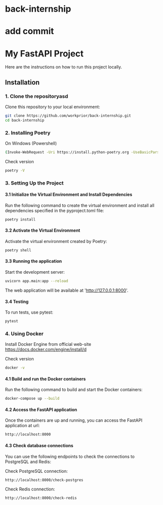 # back-internship
add commit
=======
# My FastAPI Project

Here are the instructions on how to run this project locally.

## Installation

### 1. Clone the repositoryasd

Clone this repository to your local environment:

```bash
git clone https://github.com/workprior/back-internship.git
cd back-internship
```

### 2. Installing Poetry

On Windows (Powershell)

```bash
(Invoke-WebRequest -Uri https://install.python-poetry.org -UseBasicParsing).Content | py -
```
Check version

```bash
poetry -V
```
### 3. Setting Up the Project

#### 3.1 Initialize the Virtual Environment and Install Dependencies

Run the following command to create the virtual environment and install all dependencies specified in the pyproject.toml file:

```bash
poetry install
```
#### 3.2 Activate the Virtual Environment

Activate the virtual environment created by Poetry:

```bash
poetry shell
```
#### 3.3 Running the application

Start the development server:
```bash
uvicorn app.main:app --reload
```
The web application will be available at 'http://127.0.0.1:8000'.

#### 3.4 Testing

To run tests, use pytest:
```bash
pytest
```

### 4. Using Docker

Install Docker Engine from official web-site https://docs.docker.com/engine/install/d

Check version

```bash
docker -v
```
#### 4.1 Build and run the Docker containers

Run the following command to build and start the Docker containers:

```bash
docker-compose up --build

```

#### 4.2 Access the FastAPI application

Once the containers are up and running, you can access the FastAPI application at url:

```bash
http://localhost:8000
```

#### 4.3 Check database connections

You can use the following endpoints to check the connections to PostgreSQL and Redis:

Check PostgreSQL connection:

```bash
http://localhost:8000/check-postgres

```

Check Redis connection:

```bash
http://localhost:8000/check-redis
```